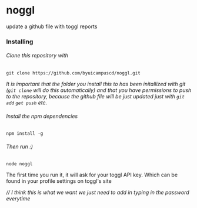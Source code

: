 # noggl
update a github file with toggl reports

### Installing
###### Clone this repository with
```
git clone https://github.com/byuicampuscd/noggl.git
```
*It is important that the folder you install this to has been initallized with git (`git clone` will do this automatically)
and that you have permissions to push to the repository, because the github file will be just updated just with `git add` `get push` etc.*

###### Install the npm dependencies
```
npm install -g
```

###### Then run :)
```
node noggl
```
The first time you run it, it will ask for your toggl API key. Which can be found in your profile settings on toggl's site


*// I think this is what we want we just need to add in typing in the password everytime*
